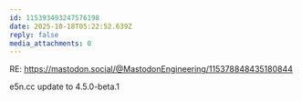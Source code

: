 ```yaml
---
id: 115393493247576198
date: 2025-10-18T05:22:52.639Z
reply: false
media_attachments: 0
---
```


<p class="quote-inline">RE: <a href="https://mastodon.social/@MastodonEngineering/115378848435180844" target="_blank" rel="nofollow noopener" translate="no"><span class="invisible">https://</span><span class="ellipsis">mastodon.social/@MastodonEngin</span><span class="invisible">eering/115378848435180844</span></a></p><p>e5n.cc update to 4.5.0-beta.1</p>

